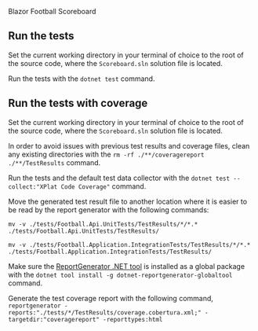 Blazor Football Scoreboard

## Run the tests

Set the current working directory in your terminal of choice to the root of the source code, where the `Scoreboard.sln` solution file is located.

Run the tests with the `dotnet test` command.

## Run the tests with coverage

Set the current working directory in your terminal of choice to the root of the source code, where the `Scoreboard.sln` solution file is located.

In order to avoid issues with previous test results and coverage files, clean any existing directories with the `rm -rf ./**/coveragereport ./**/TestResults` command.

Run the tests and the default test data collector with the `dotnet test --collect:"XPlat Code Coverage"` command.

Move the generated test result file to another location where it is easier to be read by the report generator with the following commands:

`mv -v ./tests/Football.Api.UnitTests/TestResults/*/*.* ./tests/Football.Api.UnitTests/TestResults/`

`mv -v ./tests/Football.Application.IntegrationTests/TestResults/*/*.* ./tests/Football.Application.IntegrationTests/TestResults/`

Make sure the [ReportGenerator .NET tool](https://www.nuget.org/packages/dotnet-reportgenerator-globaltool) is installed as a global package with the `dotnet tool install -g dotnet-reportgenerator-globaltool` command.

Generate the test coverage report with the following command,
`reportgenerator -reports:"./tests/*/TestResults/coverage.cobertura.xml;" -targetdir:"coveragereport" -reporttypes:html`

